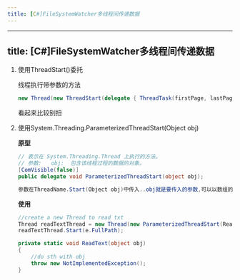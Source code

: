 ```yaml
---
title: [C#]FileSystemWatcher多线程间传递数据
---
```

---
title: [C#]FileSystemWatcher多线程间传递数据
---

1. 使用ThreadStart()委托

   线程执行带参数的方法

   ```c#
   new Thread(new ThreadStart(delegate { ThreadTask(firstPage, lastPage); }));
   ```

   看起来比较别扭

2. 使用System.Threading.ParameterizedThreadStart(Object obj)

   **原型**

   ```C#
   // 表示在 System.Threading.Thread 上执行的方法。
   // 参数:   obj:  包含该线程过程的数据的对象。
   [ComVisible(false)]
   public delegate void ParameterizedThreadStart(object obj);

   参数在ThreadName.Start(Object obj)中传入..obj就是要传入的参数,可以以数组的形式传入多个参数
   ```

   **使用**

   ``` C#
   //create a new Thread to read txt
   Thread readTextThread = new Thread(new ParameterizedThreadStart(ReadText));
   readTextThread.Start(e.FullPath);

   private static void ReadText(object obj)
   {
       //do sth with obj
       throw new NotImplementedException();
   }
   ```
